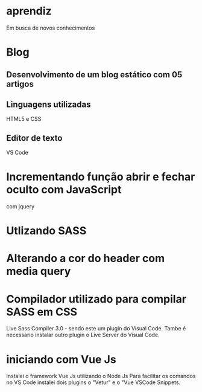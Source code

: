 # aprendiz
 Em busca de novos conhecimentos

# Blog
## Desenvolvimento de um blog estático com 05 artigos 

## Linguagens utilizadas
HTML5 e CSS

## Editor de texto
VS  Code

# Incrementando  função  abrir e fechar oculto com JavaScript
com jquery

#  Utlizando SASS 

# Alterando a cor do  header  com media  query

# Compilador utilizado para compilar SASS em CSS
Live Sass Compiler 3.0  - sendo este um plugin  do Visual  Code. Tambe é necessario  instalar  outro plugin o  Live Server  do Visual Code.

# iniciando com Vue Js
Instalei o framework Vue Js utilizando o Node Js
Para facilitar os comandos no VS Code instalei dois plugins  o "Vetur" e o "Vue VSCode Snippets.

